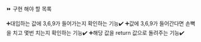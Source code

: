 ⏩ 구현 해야 할 목록

➕대입하는 값에 3,6,9가 들어가는지 확인하는 기능✔️
➕값에 3,6,9가 들어간다면 손뼉을 치고 몇번 치는지 확인하는 기능✔️
➕해당 값을 return 값으로 돌려주는 기능✔️


